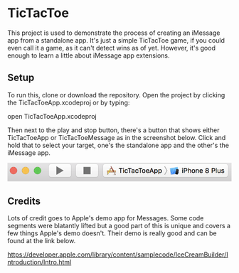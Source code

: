 # TicTacToe

This project is used to demonstrate the process of creating an iMessage app from a standalone app. It's just a simple TicTacToe
game, if you could even call it a game, as it can't detect wins as of yet. However, it's good enough to learn a little about 
iMessage app extensions.

## Setup

To run this, clone or download the repository. Open the project by clicking the TicTacToeApp.xcodeproj or by typing:

open TicTacToeApp.xcodeproj

Then next to the play and stop button, there's a button that shows either TicTacToeApp or TicTacToeMessage as in the screenshot
below. Click and hold that to select your target, one's the standalone app and the other's the iMessage app.

![target](https://github.com/nathanbacon/TicTacToe/blob/master/misc/target.png?raw=true "target")

## Credits

Lots of credit goes to Apple's demo app for Messages. Some code segments were blatantly lifted but a good part of this
is unique and covers a few things Apple's demo doesn't. Their demo is really good and can be found at the link below.

https://developer.apple.com/library/content/samplecode/IceCreamBuilder/Introduction/Intro.html
